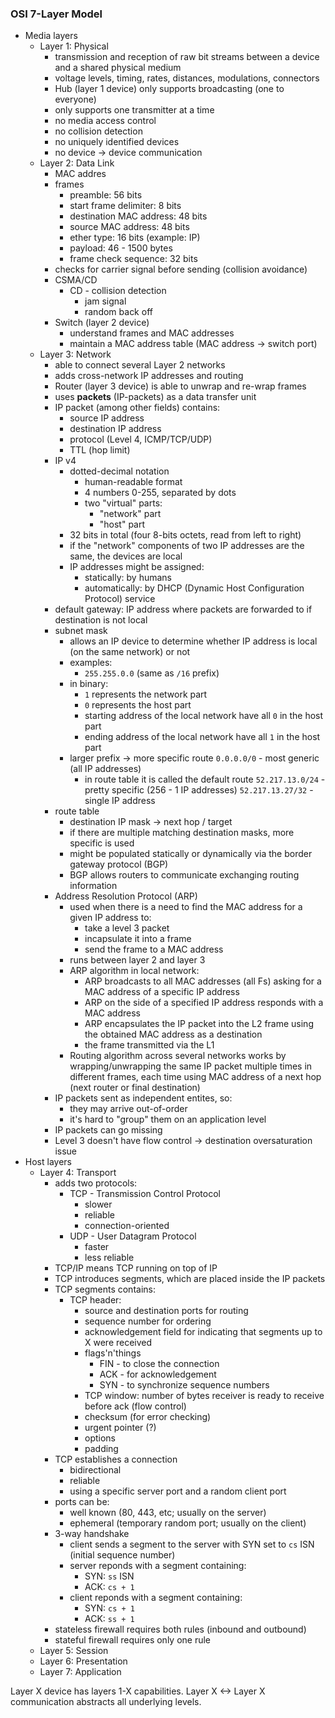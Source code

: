 ### OSI 7-Layer Model

- Media layers
  - Layer 1: Physical
    - transmission and reception of raw bit streams between a device and a shared physical medium
    - voltage levels, timing, rates, distances, modulations, connectors
    - Hub (layer 1 device) only supports broadcasting (one to everyone)
    - only supports one transmitter at a time
    - no media access control
    - no collision detection
    - no uniquely identified devices
    - no device -> device communication
  - Layer 2: Data Link
    - MAC addres
    - frames
      - preamble: 56 bits
      - start frame delimiter: 8 bits
      - destination MAC address: 48 bits
      - source MAC address: 48 bits
      - ether type: 16 bits (example: IP)
      - payload: 46 - 1500 bytes
      - frame check sequence: 32 bits
    - checks for carrier signal before sending (collision avoidance)
    - CSMA/CD
      - CD - collision detection
        - jam signal
        - random back off
    - Switch (layer 2 device)
      - understand frames and MAC addresses
      - maintain a MAC address table (MAC address -> switch port)
  - Layer 3: Network
    - able to connect several Layer 2 networks
    - adds cross-network IP addresses and routing
    - Router (layer 3 device) is able to unwrap and re-wrap frames
    - uses **packets** (IP-packets) as a data transfer unit
    - IP packet (among other fields) contains:
      - source IP address
      - destination IP address
      - protocol (Level 4, ICMP/TCP/UDP)
      - TTL (hop limit)
    - IP v4
      - dotted-decimal notation
        - human-readable format
        - 4 numbers 0-255, separated by dots
        - two "virtual" parts:
          - "network" part
          - "host" part
      - 32 bits in total (four 8-bits octets, read from left to right)
      - if the "network" components of two IP addresses are the same, the devices are local
      - IP addresses might be assigned:
        - statically: by humans
        - automatically: by DHCP (Dynamic Host Configuration Protocol) service
    - default gateway: IP address where packets are forwarded to if destination is not local
    - subnet mask
      - allows an IP device to determine whether IP address is local (on the same network) or not
      - examples:
        - `255.255.0.0` (same as `/16` prefix)
      - in binary:
        - `1` represents the network part
        - `0` represents the host part
        - starting address of the local network have all `0` in the host part
        - ending address of the local network have all `1` in the host part
      - larger prefix -> more specific route
        `0.0.0.0/0` - most generic (all IP addresses)
          - in route table it is called the default route
        `52.217.13.0/24` - pretty specific (256 - 1 IP addresses)
        `52.217.13.27/32` - single IP address
    - route table
      - destination IP mask -> next hop / target
      - if there are multiple matching destination masks, more specific is used
      - might be populated statically or dynamically via the border gateway protocol (BGP)
      - BGP allows routers to communicate exchanging routing information
    - Address Resolution Protocol (ARP)
      - used when there is a need to find the MAC address for a given IP address to:
        - take a level 3 packet
        - incapsulate it into a frame
        - send the frame to a MAC address
      - runs between layer 2 and layer 3
      - ARP algorithm in local network:
        - ARP broadcasts to all MAC addresses (all Fs) asking for a MAC address of a specific IP address
        - ARP on the side of a specified IP address responds with a MAC address
        - ARP encapsulates the IP packet into the L2 frame using the obtained MAC address as a destination
        - the frame transmitted via the L1
      - Routing algorithm across several networks works by wrapping/unwrapping the same IP packet multiple times in different frames, each time using MAC address of a next hop (next router or final destination)
    - IP packets sent as independent entites, so:
      - they may arrive out-of-order
      - it's hard to "group" them on an application level
    - IP packets can go missing
    - Level 3 doesn't have flow control -> destination oversaturation issue
- Host layers
  - Layer 4: Transport
    - adds two protocols:
      - TCP - Transmission Control Protocol
        - slower
        - reliable
        - connection-oriented
      - UDP - User Datagram Protocol
        - faster
        - less reliable
    - TCP/IP means TCP running on top of IP
    - TCP introduces segments, which are placed inside the IP packets
    - TCP segments contains:
      - TCP header:
        - source and destination ports for routing
        - sequence number for ordering
        - acknowledgement field for indicating that segments up to X were received
        - flags'n'things
          - FIN - to close the connection
          - ACK - for acknowledgement
          - SYN - to synchronize sequence numbers
        - TCP window: number of bytes receiver is ready to receive before ack (flow control)
        - checksum (for error checking)
        - urgent pointer (?)
        - options
        - padding
    - TCP establishes a connection
      - bidirectional
      - reliable
      - using a specific server port and a random client port
    - ports can be:
      - well known (80, 443, etc; usually on the server)
      - ephemeral (temporary random port; usually on the client)
    - 3-way handshake
      - client sends a segment to the server with SYN set to `cs` ISN (initial sequence number)
      - server reponds with a segment containing:
        - SYN: `ss` ISN
        - ACK: `cs + 1`
      - client reponds with a segment containing:
        - SYN: `cs + 1`
        - ACK: `ss + 1`
    - stateless firewall requires both rules (inbound and outbound)
    - stateful firewall requires only one rule
  - Layer 5: Session
  - Layer 6: Presentation
  - Layer 7: Application

Layer X device has layers 1-X capabilities.
Layer X <-> Layer X communication abstracts all underlying levels.
